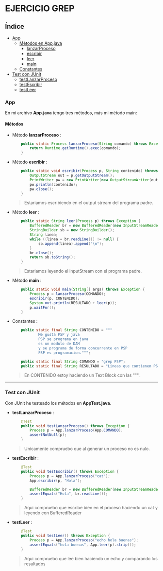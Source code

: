 # EJERCICIO GREP

## Índice

- [App](#app)
  - [Métodos en App.java](#métodos)
    - [lanzarProceso](#método-lanzarproceso)
    - [escribir](#método-escribir)
    - [leer](#método-leer)
    - [main](#método-main)
  - [Constantes](#constantes)
- [Test con JUnit](#test-con-junit)
    - [testLanzarProceso](#testlanzarproceso)
    - [testEscribir](#testescribir)
    - [testLeer](#testleer)

### App

En mi archivo **App.java** tengo tres métodos, más mi método main: 

#### Métodos 

- Método **lanzarProceso** :
    ```java
        public static Process lanzarProceso(String comando) throws Exception {
            return Runtime.getRuntime().exec(comando);
        } 
    ```

- Método **escribir** : 
    ```java
        public static void escribir(Process p, String contenido) throws Exception {
            OutputStream out = p.getOutputStream();
            PrintWriter pw = new PrintWriter(new OutputStreamWriter(out));
            pw.println(contenido);
            pw.close();
        }
    ```
    > Estariamos escribiendo en el output stream del programa padre.

- Método **leer** : 
    ```java
        public static String leer(Process p) throws Exception {
            BufferedReader br = new BufferedReader(new InputStreamReader(p.getInputStream()));
            StringBuilder sb = new StringBuilder();
            String linea;
            while ((linea = br.readLine()) != null) {
                sb.append(linea).append("\n");
            }
            br.close();
            return sb.toString();
        }
    ```
    > Estariamos leyendo el inputStream con el programa padre.

- Método **main** : 
    ```java
        public static void main(String[] args) throws Exception {
            Process p = lanzarProceso(COMANDO);
            escribir(p, CONTENIDO);
            System.out.println(RESULTADO + leer(p));
            p.waitFor();
        }
    ```

- Constantes : 
    ```java
        public static final String CONTENIDO = """
                Me gusta PSP y java
                PSP se programa en java
                es un modulo de DAM
                y se programa de forma concurrente en PSP
                PSP es programacion.""";

        public static final String COMANDO = "grep PSP";
        public static final String RESULTADO = "Lineas que contienen PSP : \n";
    ```
    > En CONTENIDO estoy haciendo un Text Block con las """.

---

### Test con JUnit

Con JUnit he testeado los métodos en **AppTest.java**. 

- **testLanzarProceso** : 
    ```java
        @Test
        public void testLanzarProceso() throws Exception {
            Process p = App.lanzarProceso(App.COMANDO);
            assertNotNull(p);
        }
    ```
    > Unicamente compruebo que al generar un proceso no es nulo.

- **testEscribir** : 
    ```java
        @Test
        public void testEscribir() throws Exception {
            Process p = App.lanzarProceso("cat");
            App.escribir(p, "Hola");

            BufferedReader br = new BufferedReader(new InputStreamReader(p.getInputStream()));
            assertEquals("Hola", br.readLine());
        }
    ```
    > Aqui compruebo que escribe bien en el proceso haciendo un cat y leyendo con BufferedReader

- **testLeer** : 
    ```java
        @Test
        public void testLeer() throws Exception {
            Process p = App.lanzarProceso("echo hola buenas");
            assertEquals("hola buenas", App.leer(p).strip());
        }   
    ```
    > Aqui compruebo que lee bien haciendo un echo y comparando los resultados

